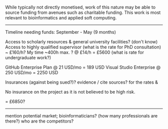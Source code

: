 

While typically not directly monetised, work of this nature may be able to source funding from avenues such as charitable funding. This work is most relevant to bioinformatics and applied soft computing.

----

Timeline needing funds: September - May (9 months)

Access to scholarly resources & general university facilities? (don't know)
Access to highly qualified supervisor (what is the rate for PhD consultation) ~ £160/h?
My time ~400h max. ? @ £14/h = £5600 (what is rate for undergraduate work?)

GitHub Enterprise Plan @ 21 USD/mo = 189 USD
Visual Studio Enterprise @ 250 USD/mo = 2250 USD

Insurances (against being sued?)? evidence / cite sources? for the rates & 

No insurance on the project as it is not believed to be high risk.

= £6850?

----


mention potential market; bioinformaticians? (how many professionals are there?) who are the competitors?
